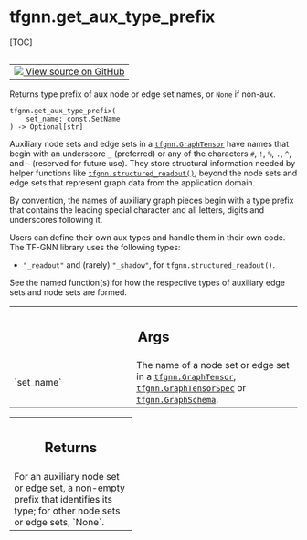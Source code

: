 # tfgnn.get_aux_type_prefix

[TOC]

<!-- Insert buttons and diff -->

<table class="tfo-notebook-buttons tfo-api nocontent" align="left">
<td>
  <a target="_blank" href="https://github.com/tensorflow/gnn/tree/master/tensorflow_gnn/graph/graph_tensor.py#L1555-L1587">
    <img src="https://www.tensorflow.org/images/GitHub-Mark-32px.png" />
    View source on GitHub
  </a>
</td>
</table>

Returns type prefix of aux node or edge set names, or `None` if non-aux.

<pre class="devsite-click-to-copy prettyprint lang-py tfo-signature-link">
<code>tfgnn.get_aux_type_prefix(
    set_name: const.SetName
) -> Optional[str]
</code></pre>

<!-- Placeholder for "Used in" -->

Auxiliary node sets and edge sets in a
<a href="../tfgnn/GraphTensor.md"><code>tfgnn.GraphTensor</code></a> have names
that begin with an underscore `_` (preferred) or any of the characters `#`, `!`,
`%`, `.`, `^`, and `~` (reserved for future use). They store structural
information needed by helper functions like
<a href="../tfgnn/structured_readout.md"><code>tfgnn.structured_readout()</code></a>,
beyond the node sets and edge sets that represent graph data from the
application domain.

By convention, the names of auxiliary graph pieces begin with a type prefix that
contains the leading special character and all letters, digits and underscores
following it.

Users can define their own aux types and handle them in their own code. The
TF-GNN library uses the following types:

*   `"_readout"` and (rarely) `"_shadow"`, for `tfgnn.structured_readout()`.

See the named function(s) for how the respective types of auxiliary edge sets
and node sets are formed.

<!-- Tabular view -->

 <table class="responsive fixed orange">
<colgroup><col width="214px"><col></colgroup>
<tr><th colspan="2"><h2 class="add-link">Args</h2></th></tr>

<tr>
<td>
`set_name`<a id="set_name"></a>
</td>
<td>
The name of a node set or edge set in a <a href="../tfgnn/GraphTensor.md"><code>tfgnn.GraphTensor</code></a>,
<a href="../tfgnn/GraphTensorSpec.md"><code>tfgnn.GraphTensorSpec</code></a> or <a href="../tfgnn/GraphSchema.md"><code>tfgnn.GraphSchema</code></a>.
</td>
</tr>
</table>

<!-- Tabular view -->

 <table class="responsive fixed orange">
<colgroup><col width="214px"><col></colgroup>
<tr><th colspan="2"><h2 class="add-link">Returns</h2></th></tr>
<tr class="alt">
<td colspan="2">
For an auxiliary node set or edge set, a non-empty prefix that identifies
its type; for other node sets or edge sets, `None`.
</td>
</tr>

</table>
